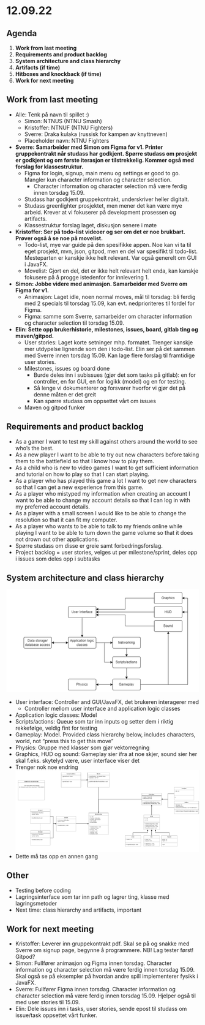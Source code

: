 # 12.09.22
## Agenda
1. **Work from last meeting**
2. **Requirements and product backlog**
3. **System architecture and class hierarchy**
4. **Artifacts (if time)**
5. **Hitboxes and knockback (if time)**
6. **Work for next meeting**

## Work from last meeting
* Alle: Tenk på navn til spillet :)
    * Simon: NTNUS (NTNU Smash)
    * Kristoffer: NTNUF (NTNU Fighters)
    * Sverre: Draka kulaka (russisk for kampen av knyttneven)
    * Placeholder navn: NTNU Fighters
* **Sverre: Samarbeider med Simon om Figma for v1. Printer gruppekontrakt når studass har godkjent. Spørre studass om prosjekt er godkjent og om første iterasjon er tilstrekkelig. Kommer også med forslag for klassestruktur.**
    * Figma for login, signup, main menu og settings er good to go. Mangler kun character information og character selection.
        * Character information og character selection må være ferdig innen torsdag 15.09.
    * Studass har godkjent gruppekontrakt, underskriver heller digitalt.
    * Studass greenlighter prosjektet, men mener det kan være mye arbeid. Krever at vi fokuserer på development prosessen og artifacts.
    * Klassestruktur forslag laget, diskusjon senere i møte
* **Kristoffer: Ser på todo-list videoer og ser om det er noe brukbart. Prøver også å se noe på movelist.**
    * Todo-list, mye var guide på den spesifikke appen. Noe kan vi ta til eget prosjekt, mvn, json, gitpod, men en del var spesifikt til todo-list. Mesteparten er kanskje ikke helt relevant. Var også generelt om GUI i JavaFX.
    * Movelist: Gjort en del, det er ikke helt relevant helt enda, kan kanskje fokusere på å progge istedenfor for innlevering 1.
* **Simon: Jobbe videre med animasjon. Samarbeider med Sverre om Figma for v1.**
    * Animasjon: Laget idle, noen normal moves, mål til torsdag: bli ferdig med 2 specials til torsdag 15.09, kan evt. nedprioriteres til fordel for Figma.
    * Figma: samme som Sverre, samarbeider om character information og character selection til torsdag 15.09.
* **Elin: Sette opp brukerhistorie, milestones, issues, board, gitlab ting og maven/gitpod.**
    * User stories: Laget korte setninger mhp. formatet. Trenger kanskje mer utdypelse lignende som den i todo-list. Elin ser på det sammen med Sverre innen torsdag 15.09. Kan lage flere forslag til framtidige user stories.
    * Milestones, issues og board done
        * Burde deles inn i subissues (gjør det som tasks på gitlab): en for controller, en for GUI, en for logikk (model) og en for testing.
        * Så lenge vi dokumenterer og forsvarer hvorfor vi gjør det på denne måten er det greit
        * Kan spørre studass om oppsettet vårt om issues
    * Maven og gitpod funker

## Requirements and product backlog
* As a gamer I want to test my skill against others around the world to see who’s the best.
* As a new player I want to be able to try out new characters before taking them to the battlefield so that I know how to play them.
* As a child who is new to video games I want to get sufficient information and tutorial on how to play so that I can start playing.
* As a player who has played this game a lot I want to get new characters so that I can get a new experience from this game.
* As a player who mistyped my information when creating an account I want to be able to change my account details so that I can log in with my preferred account details.
* As a player with a small screen I would like to be able to change the resolution so that it can fit my computer.
* As a player who wants to be able to talk to my friends online while playing I want to be able to turn down the game volume so that it does not drown out other applications.
* Spørre studass om disse er greie samt forbedringsforslag.
* Project backlog = user stories, velges ut per milestone/sprint, deles opp i issues som deles opp i subtasks

## System architecture and class hierarchy
![Subsystem architecture Version 1](../diagrams/SubsystemArchitectureVer1.png)
* User interface: Controller and GUI/JavaFX, det brukeren interagerer med
    * Controller mellom user interface and application logic classes
* Application logic classes: Model
* Scripts/actions: Queue som tar inn inputs og setter dem i riktig rekkefølge, veldig fint for testing
* Gameplay: Model. Provided class hierarchy below, includes characters, world, not “press this to get this move”
* Physics: Gruppe med klasser som gjør vektorregning
* Graphics, HUD og sound: Gameplay sier ifra at noe skjer, sound sier her skal f.eks. skytelyd være, user interface viser det
* Trenger nok noe endring
![Class diagram for gameplay Version 1](../diagrams/ClassDigramGameplayVer1.png)
* Dette må tas opp en annen gang

## Other
* Testing before coding
* Lagringsinterface som tar inn path og lagrer ting, klasse med lagringsmetoder
* Next time: class hierarchy and artifacts, important

## Work for next meeting
* Kristoffer: Leverer inn gruppekontrakt pdf. Skal se på og snakke med Sverre om signup page, begynne å programmere. NB! Lag tester først! Gitpod?
* Simon: Fullfører animasjon og Figma innen torsdag. Character information og character selection må være ferdig innen torsdag 15.09. Skal også se på eksempler på hvordan andre spill implementerer fysikk i JavaFX.
* Sverre: Fullfører Figma innen torsdag. Character information og character selection må være ferdig innen torsdag 15.09. Hjelper også til med user stories til 15.09.
* Elin: Dele issues inn i tasks, user stories, sende epost til studass om issue/task oppsettet vårt funker.
